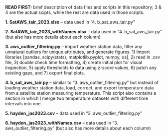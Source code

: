 **READ FIRST:** brief description of data files and scripts in this repository; 3 & 4 are the actual scipts, while the rest are data used in those scripts.

**1. SatAWS_tair_2023.xlsx** – data used in “4. b_sat_aws_tair.py” 

**2. SatAWS_tair_2023_withNames.xlsx** – data used in “4. b_sat_aws_tair.py” (but also has more details about each column) 

**3. aws_outlier_filtering.py** – import weather station data, filter any unnatural outliers for unique attributes, and generate figures. 1) Import libraries [pandas, scipy(stats), matplotlib.pyplot, numpy, os], 2) read in .csv file, 3) double check time formatting, 4) create initial plot for visual inspection, 5) apply thresholds to data using z-score values, 6) patch any existing gaps, and 7) export final plots. 

**4. b_sat_aws_tair.py** – similar to “3. aws_outlier_filtering.py” but instead of loading weather station data, load, correct, and export temperature data from a satellite station measuring temperature. This script also contains a section in which I merge two temperature datasets with different time intervals into one. 

**5. hayden_jas2023.csv** – data used in “3. aws_outlier_filtering.py” 

**6. hayden_jas2023_withNames.csv** – data used in “3. aws_outlier_filtering.py” (but also has more details about each column)
